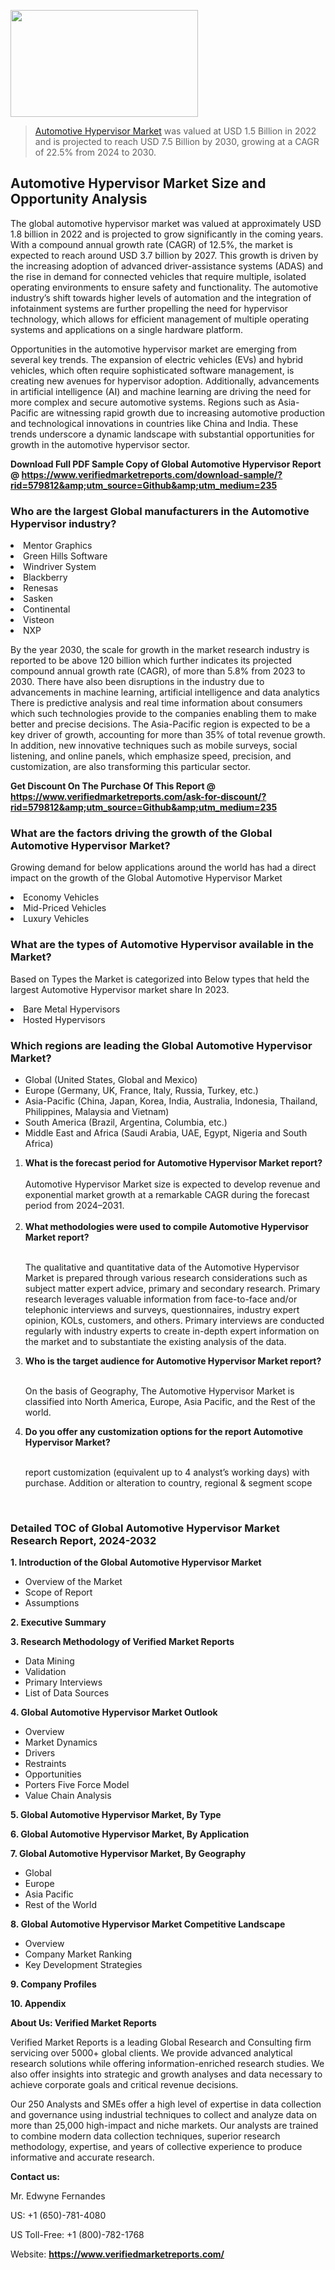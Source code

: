 <img src="https://ffe5etoiles.com/wp-content/uploads/2024/12/MST1-300x171.png" alt="" width="300" height="171" class="alignnone size-medium wp-image-20088" /><blockquote><p><p><a href="https://www.verifiedmarketreports.com/download-sample/?rid=579812&utm_source=Github&utm_medium=235" target="_blank">Automotive Hypervisor Market</a> was valued at USD 1.5 Billion in 2022 and is projected to reach USD 7.5 Billion by 2030, growing at a CAGR of 22.5% from 2024 to 2030.</p></blockquote><p><h2>Automotive Hypervisor Market Size and Opportunity Analysis</h2><p>The global automotive hypervisor market was valued at approximately USD 1.8 billion in 2022 and is projected to grow significantly in the coming years. With a compound annual growth rate (CAGR) of 12.5%, the market is expected to reach around USD 3.7 billion by 2027. This growth is driven by the increasing adoption of advanced driver-assistance systems (ADAS) and the rise in demand for connected vehicles that require multiple, isolated operating environments to ensure safety and functionality. The automotive industry’s shift towards higher levels of automation and the integration of infotainment systems are further propelling the need for hypervisor technology, which allows for efficient management of multiple operating systems and applications on a single hardware platform.</p><p>Opportunities in the automotive hypervisor market are emerging from several key trends. The expansion of electric vehicles (EVs) and hybrid vehicles, which often require sophisticated software management, is creating new avenues for hypervisor adoption. Additionally, advancements in artificial intelligence (AI) and machine learning are driving the need for more complex and secure automotive systems. Regions such as Asia-Pacific are witnessing rapid growth due to increasing automotive production and technological innovations in countries like China and India. These trends underscore a dynamic landscape with substantial opportunities for growth in the automotive hypervisor sector.</p></p><p class=""><strong>Download Full PDF Sample Copy of Global Automotive Hypervisor Report @ <a href="https://www.verifiedmarketreports.com/download-sample/?rid=579812&amp;utm_source=Github&amp;utm_medium=235" target="_blank">https://www.verifiedmarketreports.com/download-sample/?rid=579812&amp;utm_source=Github&amp;utm_medium=235</a></strong></p><h3 id="" class="">Who are the largest Global manufacturers in the Automotive Hypervisor industry?</h3><p><li>Mentor Graphics</li><li> Green Hills Software</li><li> Windriver System</li><li> Blackberry</li><li> Renesas</li><li> Sasken</li><li> Continental</li><li> Visteon</li><li> NXP</li></p><div class=""><div class="" dir="" data-message-author-role="" data-message-id="" data-message-model-slug=""><div class=""><div class=""><div class=""><div class="" dir="" data-message-author-role="" data-message-id="" data-message-model-slug=""><div class=""><div class=""><p>By the year 2030, the scale for growth in the market research industry is reported to be above 120 billion which further indicates its projected compound annual growth rate (CAGR), of more than 5.8% from 2023 to 2030. There have also been disruptions in the industry due to advancements in machine learning, artificial intelligence and data analytics There is predictive analysis and real time information about consumers which such technologies provide to the companies enabling them to make better and precise decisions. The Asia-Pacific region is expected to be a key driver of growth, accounting for more than 35% of total revenue growth. In addition, new innovative techniques such as mobile surveys, social listening, and online panels, which emphasize speed, precision, and customization, are also transforming this particular sector.</p><p><strong>Get Discount On The Purchase Of This Report @&nbsp; <a href="https://www.verifiedmarketreports.com/ask-for-discount/?rid=579812&amp;utm_source=Github&amp;utm_medium=235" target="_blank">https://www.verifiedmarketreports.com/ask-for-discount/?rid=579812&amp;utm_source=Github&amp;utm_medium=235</a></strong></p></div></div></div></div></div></div></div></div><h3 id="" class="">What are the factors driving the growth of the Global Automotive Hypervisor Market?</h3><p id="" class="">Growing demand for below applications around the world has had a direct impact on the growth of the Global Automotive Hypervisor Market</p><p id="" class=""><li>Economy Vehicles</li><li> Mid-Priced Vehicles</li><li> Luxury Vehicles</li></p><h3 id="" class="">What are the types of Automotive Hypervisor available in the Market?</h3><p id="" class="">Based on Types the Market is categorized into Below types that held the largest Automotive Hypervisor market share In 2023.</p><p id="" class=""><li>Bare Metal Hypervisors</li><li> Hosted Hypervisors</li></p><h3 id="" class="">Which regions are leading the Global Automotive Hypervisor Market?</h3><ul><li>Global (United States, Global and Mexico)</li><li>Europe (Germany, UK, France, Italy, Russia, Turkey, etc.)</li><li>Asia-Pacific (China, Japan, Korea, India, Australia, Indonesia, Thailand, Philippines, Malaysia and Vietnam)</li><li>South America (Brazil, Argentina, Columbia, etc.)</li><li>Middle East and Africa (Saudi Arabia, UAE, Egypt, Nigeria and South Africa)</li></ul><p><ol><li><strong>What is the forecast period for Automotive Hypervisor Market report?<br /></strong><br /><span data-sheets-root="1" data-sheets-value="{&quot;1&quot;:2,&quot;2&quot;:&quot;XXXX size is expected to develop revenue and exponential market growth at a remarkable CAGR during the forecast period from 2024&ndash;2030.&quot;}" data-sheets-userformat="{&quot;2&quot;:12674,&quot;4&quot;:{&quot;1&quot;:2,&quot;2&quot;:16776960},&quot;10&quot;:2,&quot;11&quot;:0,&quot;15&quot;:&quot;Arial&quot;,&quot;16&quot;:12}">Automotive Hypervisor Market size is expected to develop revenue and exponential market growth at a remarkable CAGR during the forecast period from 2024&ndash;2031.</span><br /><br /></li><li><strong>What methodologies were used to compile Automotive Hypervisor Market report?<br /><br /></strong><p>The qualitative and quantitative data of the&nbsp;Automotive Hypervisor Market is prepared through various research considerations such as subject matter expert advice, primary and secondary research. Primary research leverages valuable information from face-to-face and/or telephonic interviews and surveys, questionnaires, industry expert opinion, KOLs, customers, and others. Primary interviews are conducted regularly with industry experts to create in-depth expert information on the market and to substantiate the existing analysis of the data.&nbsp;</p></li><li><strong>Who is the target audience for Automotive Hypervisor Market report?<br /><br /></strong><p>On the basis of Geography, The&nbsp;Automotive Hypervisor Market is classified into North America, Europe, Asia Pacific, and the Rest of the world.</p></li><li><strong>Do you offer any customization options for the report Automotive Hypervisor Market?<br /><br /></strong><p>report customization (equivalent up to 4 analyst&rsquo;s working days) with purchase. Addition or alteration to country, regional &amp; segment scope</p><p>&nbsp;</p></li></ol></p><h3 id="" class="">Detailed TOC of Global Automotive Hypervisor Market Research Report, 2024-2032</h3><p id="" class=""><strong>1. Introduction of the Global Automotive Hypervisor Market</strong></p><ul><li>Overview of the Market</li><li>Scope of Report</li><li>Assumptions</li></ul><p id="" class=""><strong>2. Executive Summary</strong></p><p id="" class=""><strong>3. Research Methodology of&nbsp;Verified Market Reports</strong></p><ul><li>Data Mining</li><li>Validation</li><li>Primary Interviews</li><li>List of Data Sources</li></ul><p id="" class=""><strong>4. Global Automotive Hypervisor Market Outlook</strong></p><ul><li>Overview</li><li>Market Dynamics</li><li>Drivers</li><li>Restraints</li><li>Opportunities</li><li>Porters Five Force Model</li><li>Value Chain Analysis</li></ul><p id="" class=""><strong>5. Global Automotive Hypervisor Market, By&nbsp;Type</strong></p><p id="" class=""><strong>6. Global Automotive Hypervisor Market, By Application</strong></p><p id="" class=""><strong>7. Global Automotive Hypervisor Market, By Geography</strong></p><ul><li>Global</li><li>Europe</li><li>Asia Pacific</li><li>Rest of the World</li></ul><p id="" class=""><strong>8. Global Automotive Hypervisor Market Competitive Landscape</strong></p><ul><li>Overview</li><li>Company Market Ranking</li><li>Key Development Strategies</li></ul><p id="" class=""><strong>9. Company Profiles</strong></p><p id="" class=""><strong>10. Appendix</strong></p><p id="" class=""><strong>About Us: Verified Market Reports</strong></p><p id="" class="">Verified Market Reports is a leading Global Research and Consulting firm servicing over 5000+ global clients. We provide advanced analytical research solutions while offering information-enriched research studies. We also offer insights into strategic and growth analyses and data necessary to achieve corporate goals and critical revenue decisions.</p><p id="" class="">Our 250 Analysts and SMEs offer a high level of expertise in data collection and governance using industrial techniques to collect and analyze data on more than 25,000 high-impact and niche markets. Our analysts are trained to combine modern data collection techniques, superior research methodology, expertise, and years of collective experience to produce informative and accurate research.</p><p id="" class=""><strong>Contact us:</strong></p><p id="" class="">Mr. Edwyne Fernandes</p><p id="" class="">US: +1 (650)-781-4080</p><p id="" class="">US Toll-Free: +1 (800)-782-1768</p><p id="" class="">Website: <a target="" data-test-app-aware-link=""><strong>https://www.verifiedmarketreports.com/</strong></a></p>
